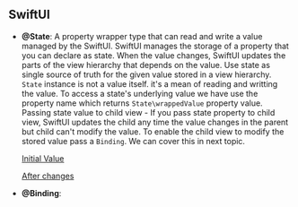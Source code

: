 ## SwiftUI

 - **@State**:
        A property wrapper type that can read and write a value managed by the SwiftUI.
        SwiftUI manages the storage of a property that you can declare as state. When the value changes, SwiftUI updates the parts of the view hierarchy that depends on the value. Use state as single source of truth for the given value stored in a view hierarchy.
        `State` instance is not a value itself. it's a mean of reading and writting the value. To access a state's underlying value we have use the property name which returns ``State\wrappedValue`` property value.
        Passing state value to child view - If you pass state property to child view, SwiftUI updates the child any time the value changes in the parent but child can't modify the value.
        To enable the child view to modify the stored value pass a `Binding`. We can cover this in next topic.
        
    [Initial Value](initialValue.png)
    
    [After changes](afterChange.png)
    
- **@Binding**:


 

